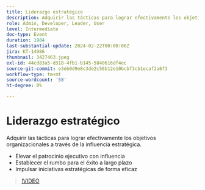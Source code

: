 ```yaml
---
title: Liderazgo estratégico
description: Adquirir las tácticas para lograr efectivamente los objetivos organizacionales a través de la influencia estratégica.- Elevar el patrocinio ejecutivo con influencia- Fijando el rumbo para el éxito a largo plazo- Impulsar con eficacia iniciativas estratégicas
role: Admin, Developer, Leader, User
level: Intermediate
doc-type: Event
duration: 1984
last-substantial-update: 2024-02-22T00:00:00Z
jira: KT-14986
thumbnail: 3427463.jpeg
exl-id: 44cd83a5-d318-4fb1-b145-5840616df4ec
source-git-commit: e3eb0d9e8c3de2c56b12e10bcbf3cb1ecaf2a6f3
workflow-type: tm+mt
source-wordcount: '58'
ht-degree: 0%

---
```


# Liderazgo estratégico

Adquirir las tácticas para lograr efectivamente los objetivos organizacionales a través de la influencia estratégica.

- Elevar el patrocinio ejecutivo con influencia
- Establecer el rumbo para el éxito a largo plazo
- Impulsar iniciativas estratégicas de forma eficaz

>[!VIDEO](https://video.tv.adobe.com/v/3427463/?learn=on)
